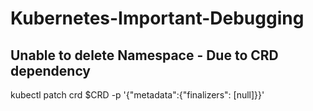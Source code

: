 # Kubernetes-Important-Debugging

## Unable to delete Namespace - Due to CRD dependency
kubectl patch crd $CRD -p '{"metadata":{"finalizers": [null]}}' 
